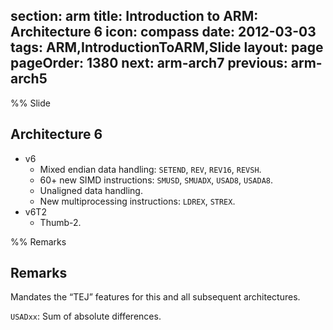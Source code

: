 section: arm
title: Introduction to ARM: Architecture 6
icon: compass
date: 2012-03-03
tags: ARM,IntroductionToARM,Slide
layout: page
pageOrder: 1380
next: arm-arch7
previous: arm-arch5
----

%% Slide
  
## Architecture 6

* v6
  * Mixed endian data handling: `SETEND`, `REV`, `REV16`, `REVSH`.
  * 60+ new SIMD instructions: `SMUSD`, `SMUADX`, `USAD8`, `USADA8`.
  * Unaligned data handling.
  * New multiprocessing instructions: `LDREX`, `STREX`.
* v6T2
  * Thumb-2.

%% Remarks
  
## Remarks

Mandates the “TEJ” features for this and all subsequent architectures.

`USADxx`: Sum of absolute differences.
